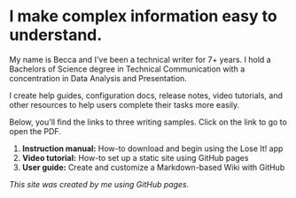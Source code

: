 # I make complex information easy to understand.

<p>My name is Becca and I've been a technical writer for 7+ years. I hold a Bachelors of Science degree in Technical Communication with a concentration in Data Analysis and Presentation.  
  
I create help guides, configuration docs, release notes, video tutorials, and other resources to help users complete their tasks more easily. 

<p>Below, you'll find the links to three writing samples. Click on the link to go to open the PDF. 
<ol>
  <li>  <b>Instruction manual:</b> How-to download and begin using the Lose It! app</li>
  <li> <b>Video tutorial:</b> How-to set up a static site using GitHub pages </li>
  <li> <b>User guide:</b> Create and customize a Markdown-based Wiki with GitHub
</li>
</ol>
<p><i>This site was created by me using GitHub pages.</i></p>
